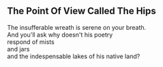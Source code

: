The Point Of View Called The Hips
---------------------------------
The insufferable wreath is serene on your breath.  
And you'll ask why doesn't his poetry  
respond of mists  
and jars  
and the indespensable lakes of his native land?  
